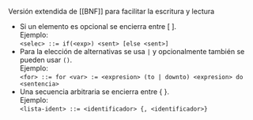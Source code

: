 Versión extendida de [[BNF]] para facilitar la escritura y lectura
- Si un elemento es opcional se encierra entre \[ \].  
    Ejemplo:  
    `<selec> ::= if(<exp>) <sent> [else <sent>]`
- Para la elección de alternativas se usa `|` y opcionalmente también se pueden usar `()`.  
    Ejemplo:  
    `<for> ::= for <var> := <expresion> (to | downto) <expresion> do <sentencia>`
- Una secuencia arbitraria se encierra entre { }.  
    Ejemplo:  
    `<lista-ident> ::= <identificador> {, <identificador>}`